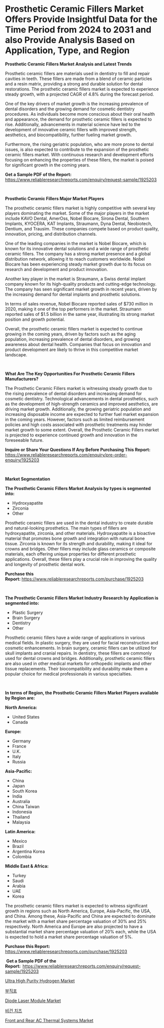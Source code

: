 <p><h1>Prosthetic Ceramic Fillers Market Offers Provide Insightful Data for the Time Period from 2024 to 2031 and also Provide Analysis Based on Application, Type, and Region</h1></p><p><strong>Prosthetic Ceramic Fillers Market Analysis and Latest Trends</strong></p>
<p><p>Prosthetic ceramic fillers are materials used in dentistry to fill and repair cavities in teeth. These fillers are made from a blend of ceramic particles and a resin matrix, providing a strong and durable solution for dental restorations. The prosthetic ceramic fillers market is expected to experience steady growth, with a projected CAGR of 4.8% during the forecast period.</p><p>One of the key drivers of market growth is the increasing prevalence of dental disorders and the growing demand for cosmetic dentistry procedures. As individuals become more conscious about their oral health and appearance, the demand for prosthetic ceramic fillers is expected to rise. Additionally, advancements in material science have led to the development of innovative ceramic fillers with improved strength, aesthetics, and biocompatibility, further fueling market growth.</p><p>Furthermore, the rising geriatric population, who are more prone to dental issues, is also expected to contribute to the expansion of the prosthetic ceramic fillers market. With continuous research and development efforts focusing on enhancing the properties of these fillers, the market is poised for significant growth in the coming years.</p></p>
<p><strong>Get a Sample PDF of the Report:&nbsp;</strong> <a href="https://www.reliableresearchreports.com/enquiry/request-sample/1925203">https://www.reliableresearchreports.com/enquiry/request-sample/1925203</a></p>
<p>&nbsp;</p>
<p><strong>Prosthetic Ceramic Fillers Major Market Players</strong></p>
<p><p>The prosthetic ceramic fillers market is highly competitive with several key players dominating the market. Some of the major players in the market include KAVO Dental, AmerOss, Nobel Biocare, Sirona Dental, Southern Implants, KYOCERA, KAT Implants, Straumann, Dyna Dental, Neobiotech, Dentium, and Trausim. These companies compete based on product quality, innovation, pricing, and distribution channels.</p><p>One of the leading companies in the market is Nobel Biocare, which is known for its innovative dental solutions and a wide range of prosthetic ceramic fillers. The company has a strong market presence and a global distribution network, allowing it to reach customers worldwide. Nobel Biocare has been experiencing steady market growth due to its focus on research and development and product innovation.</p><p>Another key player in the market is Straumann, a Swiss dental implant company known for its high-quality products and cutting-edge technology. The company has seen significant market growth in recent years, driven by the increasing demand for dental implants and prosthetic solutions.</p><p>In terms of sales revenue, Nobel Biocare reported sales of $730 million in 2020, making it one of the top performers in the market. Straumann reported sales of $1.5 billion in the same year, illustrating its strong market position and growth potential.</p><p>Overall, the prosthetic ceramic fillers market is expected to continue growing in the coming years, driven by factors such as the aging population, increasing prevalence of dental disorders, and growing awareness about dental health. Companies that focus on innovation and product development are likely to thrive in this competitive market landscape.</p></p>
<p>&nbsp;</p>
<p><strong>What Are The Key Opportunities For Prosthetic Ceramic Fillers Manufacturers?</strong></p>
<p><p>The Prosthetic Ceramic Fillers market is witnessing steady growth due to the rising prevalence of dental disorders and increasing demand for cosmetic dentistry. Technological advancements in dental prosthetics, such as the development of high-strength ceramics and improved aesthetics, are driving market growth. Additionally, the growing geriatric population and increasing disposable income are expected to further fuel market expansion in the coming years. However, factors such as limited reimbursement policies and high costs associated with prosthetic treatments may hinder market growth to some extent. Overall, the Prosthetic Ceramic Fillers market is projected to experience continued growth and innovation in the foreseeable future.</p></p>
<p><strong>Inquire or Share Your Questions If Any Before Purchasing This Report:</strong> <a href="https://www.reliableresearchreports.com/enquiry/pre-order-enquiry/1925203">https://www.reliableresearchreports.com/enquiry/pre-order-enquiry/1925203</a></p>
<p>&nbsp;</p>
<p><strong>Market Segmentation</strong></p>
<p><strong>The Prosthetic Ceramic Fillers Market Analysis by types is segmented into:</strong></p>
<p><ul><li>Hydroxyapatite</li><li>Zirconia</li><li>Other</li></ul></p>
<p><p>Prosthetic ceramic fillers are used in the dental industry to create durable and natural-looking prosthetics. The main types of fillers are hydroxyapatite, zirconia, and other materials. Hydroxyapatite is a bioactive material that promotes bone growth and integration with natural bone tissue. Zirconia is known for its strength and durability, making it ideal for crowns and bridges. Other fillers may include glass ceramics or composite materials, each offering unique properties for different prosthetic applications. Overall, these fillers play a crucial role in improving the quality and longevity of prosthetic dental work.</p></p>
<p><strong>Purchase this Report:&nbsp;</strong><a href="https://www.reliableresearchreports.com/purchase/1925203">https://www.reliableresearchreports.com/purchase/1925203</a></p>
<p>&nbsp;</p>
<p><strong>The Prosthetic Ceramic Fillers Market Industry Research by Application is segmented into:</strong></p>
<p><ul><li>Plastic Surgery</li><li>Brain Surgery</li><li>Dentistry</li><li>Other</li></ul></p>
<p><p>Prosthetic ceramic fillers have a wide range of applications in various medical fields. In plastic surgery, they are used for facial reconstruction and cosmetic enhancements. In brain surgery, ceramic fillers can be utilized for skull implants and cranial repairs. In dentistry, these fillers are commonly used for dental crowns and bridges. Additionally, prosthetic ceramic fillers are also used in other medical markets for orthopedic implants and other tissue replacements. Their biocompatibility and durability make them a popular choice for medical professionals in various specialties.</p></p>
<p>&nbsp;</p>
<p><strong>In terms of Region, the Prosthetic Ceramic Fillers Market Players available by Region are:</strong></p>
<p>
    <p> <strong> North America: </strong>
        <ul>
            <li>United States</li>
            <li>Canada</li>
        </ul>
        </p> 
    <p> <strong> Europe: </strong>
        <ul>
            <li>Germany</li>
            <li>France</li>
            <li>U.K.</li>
            <li>Italy</li>
            <li>Russia</li>
        </ul>
        </p> 
    <p> <strong> Asia-Pacific: </strong>
        <ul>
            <li>China</li>
            <li>Japan</li>
            <li>South Korea</li>
            <li>India</li>
            <li>Australia</li>
            <li>China Taiwan</li>
            <li>Indonesia</li>
            <li>Thailand</li>
            <li>Malaysia</li>
        </ul>
        </p> 
    <p> <strong> Latin America: </strong>
        <ul>
            <li>Mexico</li>
            <li>Brazil</li>
            <li>Argentina Korea</li>
            <li>Colombia</li>
        </ul>
        </p> 
    <p> <strong> Middle East & Africa: </strong>
        <ul>
            <li>Turkey</li>
            <li>Saudi</li>
            <li>Arabia</li>
            <li>UAE</li>
            <li>Korea</li>
        </ul>
    </p>
    </p>
<p><p>The prosthetic ceramic fillers market is expected to witness significant growth in regions such as North America, Europe, Asia-Pacific, the USA, and China. Among these, Asia-Pacific and China are expected to dominate the market with a market share percentage valuation of 30% and 25% respectively. North America and Europe are also projected to have a substantial market share percentage valuation of 20% each, while the USA is expected to hold a market share percentage valuation of 5%.</p></p>
<p><strong>Purchase this Report: </strong><a href="https://www.reliableresearchreports.com/purchase/1925203">https://www.reliableresearchreports.com/purchase/1925203</a></p>
<p>&nbsp;<strong>Get a Sample PDF of the Report:&nbsp;&nbsp;</strong><a href="https://www.reliableresearchreports.com/enquiry/request-sample/1925203">https://www.reliableresearchreports.com/enquiry/request-sample/1925203</a></p>
<p><strong></strong></p>
<p><p><a href="https://glittery-fuchsia-86a.notion.site/Ultra-High-Purity-Hydrogen-Market-Size-Furnishes-Valuable-Information-Encompassing-Market-Share-Mar-a3f49c5d9de24e08ac0963652b5f1c80">Ultra High Purity Hydrogen Market</a></p><p><a href="https://medium.com/@donovanvioliy49qi80cb1qtv/2024-2031-%EB%85%84%EA%B9%8C%EC%A7%80-%EC%98%88%EC%B8%A1%EB%90%9C-%EB%B9%84%EC%A7%A0-%EC%9B%90%EB%8B%A8-%EC%8B%9C%EC%9E%A5-%EB%8F%99%ED%96%A5-%EB%B0%8F-%EC%8B%9C%EC%9E%A5-%EB%B6%84%EC%84%9D-e1f05a7e30bb">부직포</a></p><p><a href="https://view.publitas.com/reportprime-1/diode-laser-module-market-size-and-growth-market-segmentation-regional-and-country-breakdowns-and-market-trends-for-period-from-2024-2031/">Diode Laser Module Market</a></p><p><a href="https://medium.com/@donovanvioliy49qi80cb1qtv/%EB%B9%84%EA%B1%B4-%EC%B9%98%EC%A6%88-%EC%8B%9C%EC%9E%A5-2031%EB%85%84%EA%B9%8C%EC%A7%80%EC%9D%98-%ED%8A%B8%EB%A0%8C%EB%93%9C-%EC%98%88%EC%B8%A1-%EB%B0%8F-%EA%B2%BD%EC%9F%81-%EB%B6%84%EC%84%9D-3fcdb6d04d7e">비건 치즈</a></p><p><a href="https://bubble-tree-ea4.notion.site/Front-and-Rear-AC-Thermal-Systems-Market-Share-Market-New-Trends-Analysis-Report-By-Type-By-Appli-7fc3a4052e7c48499159516eb269b58a">Front and Rear AC Thermal Systems Market</a></p></p>